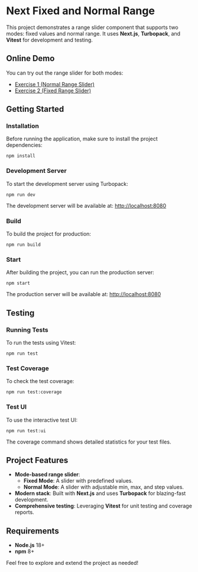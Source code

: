 <h1>Next Fixed and Normal Range</h1>

<p>This project demonstrates a range slider component that supports two modes: fixed values and normal range. It uses <strong>Next.js</strong>, <strong>Turbopack</strong>, and <strong>Vitest</strong> for development and testing.</p>

  <h2>Online Demo</h2>
  <p>You can try out the range slider for both modes:</p>
  <ul>
    <li> <a href="https://range-slider-next.netlify.app/exercise1">Exercise 1 (Normal Range Slider)</a></li>
    <li> <a href="https://range-slider-next.netlify.app/exercise2">Exercise 2 (Fixed Range Slider)</a></li>
  </ul>
  
<h2>Getting Started</h2>

<h3>Installation</h3>
<p>Before running the application, make sure to install the project dependencies:</p>
<pre><code>npm install</code></pre>

<h3>Development Server</h3>
<p>To start the development server using Turbopack:</p>
<pre><code>npm run dev</code></pre>
<p>The development server will be available at: <a href="http://localhost:8080">http://localhost:8080</a></p>

<h3>Build</h3>
<p>To build the project for production:</p>
<pre><code>npm run build</code></pre>

<h3>Start</h3>
<p>After building the project, you can run the production server:</p>
<pre><code>npm start</code></pre>
<p>The production server will be available at: <a href="http://localhost:8080">http://localhost:8080</a></p>

<h2>Testing</h2>

<h3>Running Tests</h3>
<p>To run the tests using Vitest:</p>
<pre><code>npm run test</code></pre>

<h3>Test Coverage</h3>
<p>To check the test coverage:</p>
<pre><code>npm run test:coverage</code></pre>

<h3>Test UI</h3>
<p>To use the interactive test UI:</p>
<pre><code>npm run test:ui</code></pre>

<p>The coverage command shows detailed statistics for your test files.</p>

<h2>Project Features</h2>
<ul>
  <li><strong>Mode-based range slider</strong>:
    <ul>
      <li><strong>Fixed Mode</strong>: A slider with predefined values.</li>
      <li><strong>Normal Mode</strong>: A slider with adjustable min, max, and step values.</li>
    </ul>
  </li>
  <li><strong>Modern stack</strong>: Built with <strong>Next.js</strong> and uses <strong>Turbopack</strong> for blazing-fast development.</li>
  <li><strong>Comprehensive testing</strong>: Leveraging <strong>Vitest</strong> for unit testing and coverage reports.</li>
</ul>

<h2>Requirements</h2>
<ul>
  <li><strong>Node.js</strong> 18+</li>
  <li><strong>npm</strong> 8+</li>
</ul>

<p>Feel free to explore and extend the project as needed!</p>
